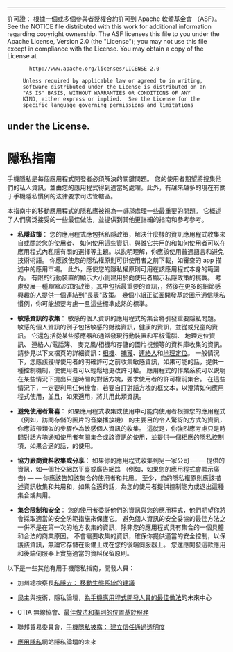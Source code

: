* * *

許可證： 根據一個或多個參與者授權合約許可到 Apache 軟體基金會 （ASF）。 See the NOTICE file distributed with this work for additional information regarding copyright ownership. The ASF licenses this file to you under the Apache License, Version 2.0 (the "License"); you may not use this file except in compliance with the License. You may obtain a copy of the License at

           http://www.apache.org/licenses/LICENSE-2.0
    
         Unless required by applicable law or agreed to in writing,
         software distributed under the License is distributed on an
         "AS IS" BASIS, WITHOUT WARRANTIES OR CONDITIONS OF ANY
         KIND, either express or implied.  See the License for the
         specific language governing permissions and limitations
    

## under the License.

# 隱私指南

手機隱私是每個應用程式開發者必須解決的關鍵問題。 您的使用者期望將搜集他們的私人資訊，並由您的應用程式得到適當的處理。此外，有越來越多的現在有關于手機隱私慣例的法律要求司法管轄區。

本指南中的移動應用程式的隱私應被視為一*底漆*處理一些最重要的問題。 它概述了人們廣泛接受的一些最佳做法，並提供到其他更詳細的指南和參考參考。

*   **私隱政策**： 您的應用程式應包括私隱政策，解決什麼樣的資訊應用程式收集來自或關於您的使用者、 如何使用這些資訊，與誰它共用的和如何使用者可以在應用程式內私隱有關的選擇等主題。以説明理解，你應該使用普通語言和避免技術術語。 你應該使您的隱私權原則可供使用者之前下載，如審查的 app 描述中的應用市場。 此外，應使您的隱私權原則可用在該應用程式本身的範圍內。 有限的行動裝置的顯示大小創建用於向使用者顯示私隱政策的挑戰。 考慮發展一種*縮寫形式*的政策，其中包括最重要的資訊，，然後在更多的細節感興趣的人提供一個連結到"長表"政策。 幾個小組正試圖開發基於圖示通信隱私慣例，你可能想要考慮一旦這些標準成熟的標準。

*   **敏感資訊的收集**： 敏感的個人資訊的應用程式的集合將引發重要隱私問題。 敏感的個人資訊的例子包括敏感的財務資訊，健康的資訊，並從或兒童的資訊。 它還包括從某些感應器和通常發現行動裝置和平板電腦、 地理定位資訊、 連絡人/電話簿、 麥克風/相機和存儲的圖片視頻等的資料庫收集的資訊。 請參見以下文檔頁的詳細資訊：[相機][1]、[捕獲][2]、[連絡人][3]和[地理定位][4]。 一般情況下，您應該獲得使用者的明確許可之前收集敏感資訊，如果可能的話，提供一種控制機制，使使用者可以輕鬆地更改許可權。 應用程式的作業系統可以説明在某些情況下提出只是時間的對話方塊，要求使用者的許可權前集合。 在這些情況下，一定要利用任何機會，若要自訂對話方塊的框文本，以澄清如何應用程式使用，並且，如果適用，將共用此類資訊。

*   **避免使用者驚喜**： 如果應用程式收集或使用中可能向使用者根據您的應用程式 （例如，訪問存儲的圖片的音樂播放機） 的主要目的令人驚訝的方式的資訊，你應該帶類似的步驟作為敏感個人資訊的收集。 這就是，你強烈應考慮只是時間對話方塊通知使用者有關集合或該資訊的使用，並提供一個相應的隱私控制項，如果合適的話，的使用。

*   **協力廠商資料收集或分享**： 如果你的應用程式收集到另一家公司 — — 提供的資訊，如一個社交網路平臺或廣告網路 （例如，如果您的應用程式會顯示廣告) — — 你應該告知該集合的使用者和共用。 至少，您的隱私權原則應該描述資訊收集和共用和，如果合適的話，為您的使用者提供控制能力或退出這種集合或共用。

*   **集合限制和安全**： 您的使用者委託他們的資訊與您的應用程式，他們期望你將會採取適當的安全防範措施來保護它。 避免個人資訊的安全妥協的最佳方法之一併不是在第一次的地方收集的資訊，除非您的應用程式具有集合的一個具體和合法的商業原因。 不會需要收集的資訊，確保你提供適當的安全控制，以保護該資訊，無論它存儲在設備上或在您的後端伺服器上。 您還應開發這款應用和後端伺服器上實施適當的資料保留原則。

 [1]: cordova_camera_camera.md.html
 [2]: cordova_media_capture_capture.md.html
 [3]: cordova_contacts_contacts.md.html
 [4]: cordova_geolocation_geolocation.md.html

以下是一些其他有用手機隱私指南，開發人員：

*   加州總檢察長[私隱去： 移動生態系統的建議][5]

*   民主與技術，隱私論壇，[為手機應用程式開發人員的最佳做法][6]的未來中心

*   CTIA 無線協會、[最佳做法和準則的位置基於服務][7]

*   聯邦貿易委員會，[手機隱私披露： 建立信任通過透明度][8]

*   [應用隱私][9]網站隱私論壇的未來

 [5]: http://oag.ca.gov/sites/all/files/pdfs/privacy/privacy_on_the_go.pdf
 [6]: http://www.futureofprivacy.org/wp-content/uploads/Best-Practices-for-Mobile-App-Developers_Final.pdf
 [7]: http://www.ctia.org/business_resources/wic/index.cfm/AID/11300
 [8]: http://www.ftc.gov/os/2013/02/130201mobileprivacyreport.pdf
 [9]: http://www.applicationprivacy.org